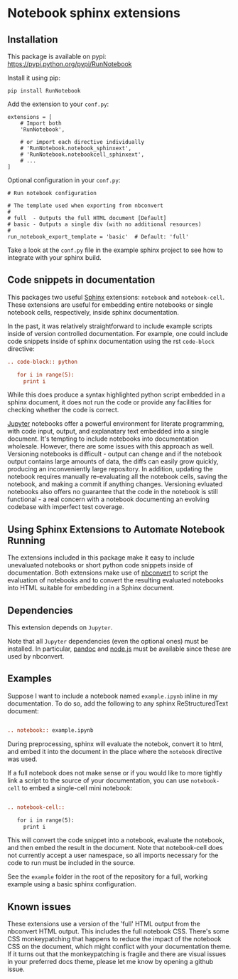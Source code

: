 # Notebook sphinx extensions

## Installation

This package is available on pypi: https://pypi.python.org/pypi/RunNotebook

Install it using pip:

    pip install RunNotebook

Add the extension to your `conf.py`:

    extensions = [
        # Import both
        'RunNotebook',
        
        # or import each directive individually
        # 'RunNotebook.notebook_sphinxext',
        # 'RunNotebook.notebookcell_sphinxext',
        # ...
    ]

Optional configuration in your `conf.py`:

    # Run notebook configuration

    # The template used when exporting from nbconvert
    #
    # full  - Outputs the full HTML document [Default]
    # basic - Outputs a single div (with no additional resources)
    #
    run_notebook_export_template = 'basic'  # Default: 'full'

Take a look at the `conf.py` file in the example sphinx project to see how to 
integrate with your sphinx build.

## Code snippets in documentation

This packages two useful [Sphinx](http://sphinx-doc.org/) extensions: `notebook`
and `notebook-cell`. These extensions are useful for embedding entire
notebooks or single notebook cells, respectively, inside sphinx documentation.

In the past, it was relatively straightforward to include example scripts inside
of version controlled documentation. For example, one could include code
snippets inside of sphinx documentation using the rst `code-block` directive:

```rst
.. code-block:: python

   for i in range(5):
     print i

```

While this does produce a syntax highlighted python script embedded in a sphinx
document, it does not run the code or provide any facilities for checking whether
the code is correct.

[Jupyter](http://jupyter.org) notebooks offer a powerful environment for
literate programming, with code input, output, and explanatary text embedded
into a single document. It's tempting to include notebooks into documentation
wholesale. However, there are some issues with this approach as
well. Versioning notebooks is difficult - output can change and if the notebook
output contains large amounts of data, the diffs can easily grow quickly,
producing an inconveniently large repository. In addition, updating the 
notebook requires manually re-evaluating all the notebook cells, saving the 
notebook, and making a commit if anything changes.  Versioning evluated 
notebooks also offers no guarantee that the code in the notebook is still 
functional - a real concern with a notebook documenting an evolving codebase
with imperfect test coverage.

## Using Sphinx Extensions to Automate Notebook Running

The extensions included in this package make it easy to include unevaluated
notebooks or short python code snippets inside of documentation. Both extensions
make use of [nbconvert](http://nbconvert.readthedocs.io/) to script the
evaluation of notebooks and to convert the resulting evaluated notebooks into
HTML suitable for embedding in a Sphinx document.

## Dependencies

This extension depends on `Jupyter`.

Note that all `Jupyter` dependencies (even the optional ones) must be
installed. In particular, [pandoc](http://johnmacfarlane.net/pandoc/) and
[node.js](http://nodejs.org/) must be available since these are used by
nbconvert.

## Examples

Suppose I want to include a notebook named `example.ipynb` inline in my
documentation. To do so, add the following to any sphinx ReStructuredText
document:

```rst

.. notebook:: example.ipynb

```

During preprocessing, sphinx will evaluate the notebok, convert it to html, and
embed it into the document in the place where the `notebook` directive was
used.

If a full notebook does not make sense or if you would like to more tightly link
a script to the source of your documentation, you can use `notebook-cell` to
embed a single-cell mini notebook:

```rst

.. notebook-cell::

   for i in range(5):
     print i

```

This will convert the code snippet into a notebook, evaluate the notebook, and
then embed the result in the document. Note that notebook-cell does not
currently accept a user namespace, so all imports necessary for the code to run
must be included in the source.

See the `example` folder in the root of the repository for a full, working 
example using a basic sphinx configuration.

## Known issues

These extensions use a version of the 'full' HTML output from the nbconvert HTML
output. This includes the full notebook CSS. There's some CSS monkeypatching
that happens to reduce the impact of the notebook CSS on the document, which
might conflict with your documentation theme. If it turns out that the
monkeypatching is fragile and there are visual issues in your preferred docs
theme, please let me know by opening a github issue.
